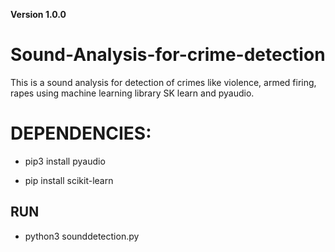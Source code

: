 **Version 1.0.0**
# Sound-Analysis-for-crime-detection

This is a sound analysis for detection of crimes like violence, armed firing, rapes using machine learning library SK learn and pyaudio.

# DEPENDENCIES:

* pip3 install pyaudio

* pip install scikit-learn
  
## RUN

* python3 sounddetection.py


